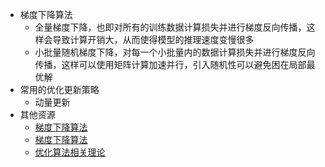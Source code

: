 - 梯度下降算法
  - 全量梯度下降，也即对所有的训练数据计算损失并进行梯度反向传播，这样会导致计算开销大，从而使得模型的推理速度变慢很多
  - 小批量随机梯度下降，对每一个小批量内的数据计算损失并进行梯度反向传播，这样可以使用矩阵计算加速并行，引入随机性可以避免困在局部最优解
- 常用的优化更新策略
  - 动量更新
- 其他资源
    - [梯度下降算法](https://mp.weixin.qq.com/s/dmwMPnOsr15eFTQOpmf8Og)
    - [梯度下降算法](https://mp.weixin.qq.com/s/48vMmq-3Js374sh0HpAP0A)
    - [优化算法相关理论](https://mp.weixin.qq.com/s/pj_Vs_S5Lkc0h3qXOv2mYQ)
